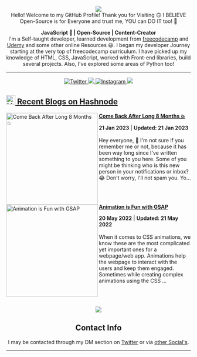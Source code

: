 <p align="center">
  <a href="https://twitter.com/kumarsonsoff" target="_blank">
   <img src="https://user-images.githubusercontent.com/88786642/206983358-bb79c849-4615-44f1-bbb1-92bffbc93233.png" alternate="Hero_Profile_Image"/><br />
  </a>
Hello! Welcome to my GitHub Profile! Thank you for Visiting 🙃  I BELIEVE Open-Source is for Everyone and trust me, YOU can DO IT too! 🚀 </p>

<p align="center"><b>JavaScript 💛 | Open-Source | Content-Creator</b>
<br />
  I'm a Self-taught developer, learned development from
  <a href="https://freecodecamp.org">freecodecamp</a> and
  <a href="https://www.udemy.com">Udemy</a> and some other online Resources 😃.
  I began my developer Journey starting at the very top of freecodecamp
  curriculum. I have picked up my knowledge of HTML, CSS, JavaScript, worked
  with Front-end libraries, build several projects. Also, I've explored some
  areas of Python too!
  <br />
  <hr />


<!-- Socials:start -->
<p align="center" id="Socials">
  <a href="https://twitter.com/intent/follow?screen_name=kumarsonsoff"
    target="_blank"
    rel="noopener noreferrer">
     <img alt="Twitter" src="https://img.shields.io/twitter/follow/Kumar_Sons_off?color=Red&label=Priyanshu%20Kumawat&logo=Twitter&logoColor=Blue&style=for-the-badge"  />
  </a>
  <a href="https://hashnode.com/@Kumarsonsoff3"
    target="_blank"
    rel="noopener noreferrer" >
    <img
      src="https://img.shields.io/badge/Priyanshu%20Kumawat-purple?logo=hashnode&logoColor=darkblue&color=white&style=for-the-badge" />
  </a>
  <a href="https://www.instagram.com/priyanshukkumawat/"
    target="_blank"
    rel="noopener noreferrer" >
    <img
      alt="Instagram"
      src="https://img.shields.io/badge/Priyanshu%20Kumawat-blue?logo=instagram&logocolor=Pink&color=white&style=for-the-badge" />
  </a>
  <a href="https://linkedin.com/in/kumarsonsoff"
    target="_blank"
    rel="noopener noreferrer">
      <img
      src="https://img.shields.io/badge/Priyanshu%20Kumawat-purple?logo=linkedin&logoColor=blue&color=grey&style=for-the-badge" />
  </a>
</p>
<!-- Socials:end  -->

<h2>
  <a href="https://kumarsonsoff.hashnode.dev//" target="_blank">
    <img width="25" alt="Hashnode-Blog" src="https://user-images.githubusercontent.com/88786642/206984104-529daf0c-d6a1-4df7-94e2-43d9338ee816.png"\>
    Recent Blogs on Hashnode
  </a>
</h2>

<!-- HASHNODE_BLOG:START -->
<p align="left">
<a href="https://kumarsonsoff.hashnode.dev//comeback-after-long-time" title="Come Back After Long 8 Months 💥"><img src="https://cdn.hashnode.com/res/hashnode/image/upload/v1670952312278/31hoZQKUl5.jpeg" alt="Come Back After Long 8 Months 💥" width="250px" align="left" /></a>
<a href="https://kumarsonsoff.hashnode.dev//comeback-after-long-time" title="Come Back After Long 8 Months 💥"><strong>Come Back After Long 8 Months 💥</strong></a>
<div><strong>21 Jan 2023</strong> | <strong>Updated: 21 Jan 2023</strong></div>
<br/> Hey everyone, 👋 I'm not sure if you remember me or not, because it has been way long since I've written something to you here. Some of you might be thinking who is this new person in your notifications or inbox? 😂
Don't worry, I'll not spam you. Yo... </p> <br/> <br/>
<p align="left">
<a href="https://kumarsonsoff.hashnode.dev//animation-is-fun-with-gsap" title="Animation is Fun with GSAP"><img src="https://cdn.hashnode.com/res/hashnode/image/upload/v1653021974606/pDGfJ1aHcj.gif" alt="Animation is Fun with GSAP" width="250px" align="left" /></a>
<a href="https://kumarsonsoff.hashnode.dev//animation-is-fun-with-gsap" title="Animation is Fun with GSAP"><strong>Animation is Fun with GSAP</strong></a>
<div><strong>20 May 2022</strong> | <strong>Updated: 21 May 2022</strong></div>
<br/> When it comes to CSS animations, we know these are the most complicated yet important ones for a webpage/web app. Animations help the webpage to interact with the users and keep them engaged. Sometimes while creating complex animations using the CSS ... </p> <br/> <br/>
<!-- HASHNODE_BLOG:END -->

<p align="center">
  <a href="https://kumarsonsoff.hashnode.dev/"> 
   <img src="https://user-images.githubusercontent.com/88786642/219969383-8e24ecd1-9e2d-403f-ada8-104f143ffd28.png" />
  </a>
</p>

<h2 align="center">Contact Info</h2>
<p align="center">
  I may be contacted through my DM section on  <a
    href="https://twitter.com/messages/compose?recipient_id=1423520982392705037&text=YOUR_TEXT_HERE"
    target="_blank"
    rel="noopener noreferrer"
    >Twitter</a> or via  <a href="#Socials" target="_blank" rel="noopener noreferrer">other Social's</a>.
</p>

<hr/>
